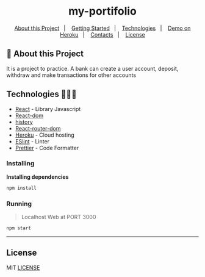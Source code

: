 <h1 align="center">my-portifolio</h1>

   
<p align="center">
  <a href="#notebook-About-this-Project">About this Project</a>&nbsp;&nbsp;&nbsp;|&nbsp;&nbsp;&nbsp;
  <a href="#rocket-Getting-Started">Getting Started</a>&nbsp;&nbsp;&nbsp;|&nbsp;&nbsp;&nbsp;
  <a href="#user-content-technologies-">Technologies</a>&nbsp;&nbsp;&nbsp;|&nbsp;&nbsp;&nbsp;
  <a href="https://pedro-portifolio.herokuapp.com/">Demo on Heroku</a>&nbsp;&nbsp;&nbsp;|&nbsp;&nbsp;&nbsp;
  <a href="#mailbox-Contacts">Contacts</a>&nbsp;&nbsp;&nbsp;|&nbsp;&nbsp;&nbsp;  
  <a href="#memo-license">License</a>
</p>   
   
## :notebook: About this Project

It is a project to practice. A bank can create a user account, deposit, withdraw and make transactions for other accounts

## Technologies 🐱‍🏍🎂

- [React](https://pt-br.reactjs.org/) - Library Javascript
- [React-dom](https://www.npmjs.com/package/react-dom)
- [history](https://www.npmjs.com/package/history)
- [React-router-dom](https://www.npmjs.com/package/react-router-dom)
- [Heroku](https://heroku.com/) - Cloud hosting
- [ESlint](https://eslint.org/) - Linter
- [Prettier](https://prettier.io/) - Code Formatter



### Installing

**Installing dependencies**

```bash
npm install
```

### Running

> Localhost Web at PORT 3000

```bash
npm start
```

------------------
## License

MIT [LICENSE](LICENSE.md)
